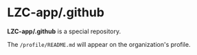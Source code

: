 # LZC-app/.github

**LZC-app/.github** is a special repository.

The `/profile/README.md` will appear on the organization's profile.
